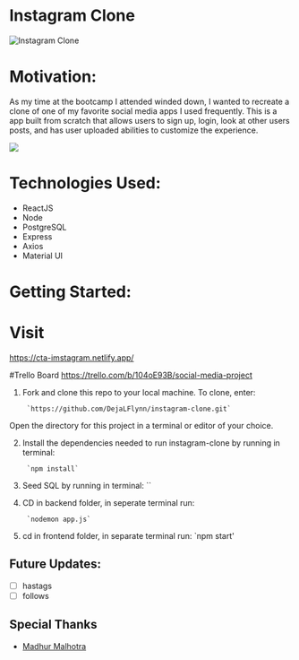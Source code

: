 # Instagram Clone

![Instagram Clone]()




# Motivation:
As my time at the bootcamp I attended winded down, I wanted to recreate a clone of one of my favorite social media apps I used frequently.  This is a app built from scratch that allows users to sign up, login, look at other users posts, and has user uploaded abilities to customize the experience.  








![](https://media.giphy.com/media/5ofBAeiMmDbU1TtUiM/giphy.gif?cid=790b7611b1b88309def3eaa089083df217ba322d6db652ed&rid=giphy.gif&ct=g)


# Technologies Used:
- ReactJS
- Node
- PostgreSQL
- Express
- Axios
- Material UI

# Getting Started:
# Visit
https://cta-imstagram.netlify.app/

#Trello Board
https://trello.com/b/104oE93B/social-media-project

1. Fork and clone this repo to your local machine. To clone, enter:

        `https://github.com/DejaLFlynn/instagram-clone.git`
Open the directory for this project in a terminal or editor of your choice.

2. Install the dependencies needed to run instagram-clone by running in terminal:

        `npm install`
3. Seed SQL by running in terminal:
        ``

4. CD in backend folder, in seperate terminal run:
 
        `nodemon app.js`
5. cd in frontend folder, in separate terminal run:
        `npm start'
        
    
## Future Updates:

- [ ] hastags
- [ ] follows

## Special Thanks
* [Madhur Malhotra](https://www.linkedin.com/in/madhurxyz/)

